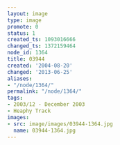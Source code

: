 ```yaml
---
layout: image
type: image
promote: 0
status: 1
created_ts: 1093016666
changed_ts: 1372159464
node_id: 1364
title: 03944
created: '2004-08-20'
changed: '2013-06-25'
aliases:
- "/node/1364/"
permalink: "/node/1364/"
tags:
- 2003/12 - December 2003
- Heaphy Track
images:
- src: image/images/03944-1364.jpg
  name: 03944-1364.jpg
---
```


